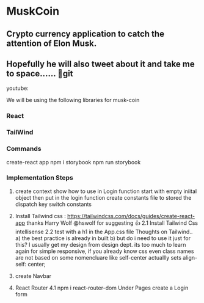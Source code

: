 # MuskCoin
## Crypto currency application to catch the attention of Elon Musk. 
## Hopefully he will also tweet about it and take me to space...... :beers:git

youtube: 

We will be using the following libraries for musk-coin
### React 
### TailWind 

### Commands
create-react app
npm i storybook
npm run storybook

### Implementation Steps
1. create context
    show how to use in Login function 
    start with empty iniital object
    then put in the login function
    create constants file to stored the dispatch key switch constants

2. Install Tailwind css : https://tailwindcss.com/docs/guides/create-react-app
   thanks Harry Wolf @hswolf for suggesting :thumbsup:
   2.1 Install Tailwind Css intellisense
   2.2 test with a h1 in the App.css file 
   Thoughts on Tailwind..
    a) the best practice is already in built 
    b) but do i need to use it just for this? I usually get my design from design dept. 
       its too much to learn again for simple responsive, if you already know css
       even class names are not based on some nomencluare like 
       self-center	actuallly sets align-self: center;

3. create Navbar 
4. React Router 
    4.1 npm i react-router-dom
    Under Pages create a Login form 


    
